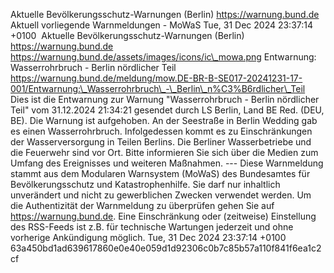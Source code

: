 Aktuelle Bevölkerungsschutz-Warnungen (Berlin) https://warnung.bund.de Aktuell vorliegende Warnmeldungen - MoWaS Tue, 31 Dec 2024 23:37:14 +0100 ![]() Aktuelle Bevölkerungsschutz-Warnungen (Berlin) https://warnung.bund.de https://warnung.bund.de/assets/images/icons/ic\_mowa.png Entwarnung: Wasserrohrbruch - Berlin nördlicher Teil https://warnung.bund.de/meldung/mow.DE-BR-B-SE017-20241231-17-001/Entwarnung:\_Wasserrohrbruch\_-\_Berlin\_n%C3%B6rdlicher\_Teil Dies ist die Entwarnung zur Warnung "Wasserrohrbruch - Berlin nördlicher Teil" vom 31.12.2024 21:34:21 gesendet durch LS Berlin, Land BE Red. (DEU, BE). Die Warnung ist aufgehoben. An der Seestraße in Berlin Wedding gab es einen Wasserrohrbruch. Infolgedessen kommt es zu Einschränkungen der Wasserversorgung in Teilen Berlins.
Die Berliner Wasserbetriebe und die Feuerwehr sind vor Ort.
Bitte informieren Sie sich über die Medien zum Umfang des Ereignisses und weiteren Maßnahmen. ---
Diese Warnmeldung stammt aus dem Modularen Warnsystem (MoWaS) des Bundesamtes für Bevölkerungsschutz und Katastrophenhilfe.
Sie darf nur inhaltlich unverändert und nicht zu gewerblichen Zwecken verwendet werden.
Um die Authentizität der Warnmeldung zu überprüfen gehen Sie auf https://warnung.bund.de.
Eine Einschränkung oder (zeitweise) Einstellung des RSS-Feeds ist z.B. für technische Wartungen jederzeit und ohne vorherige Ankündigung möglich. Tue, 31 Dec 2024 23:37:14 +0100 63a450bd1ad639617860e0e40e059d1d92306c0b7c85b57a110f841f6ea1c2cf
